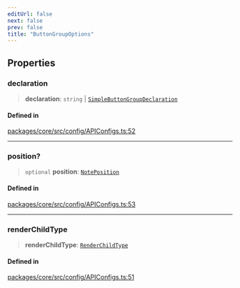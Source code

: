```yaml
---
editUrl: false
next: false
prev: false
title: "ButtonGroupOptions"
---
```


## Properties

### declaration

> **declaration**: `string` \| [`SimpleButtonGroupDeclaration`](/obsidian-meta-bind-plugin-docs/api/interfaces/simplebuttongroupdeclaration/)

#### Defined in

[packages/core/src/config/APIConfigs.ts:52](https://github.com/mProjectsCode/obsidian-meta-bind-plugin/blob/46993a4bea44fea6720d8d001cc5324f264501f1/packages/core/src/config/APIConfigs.ts#L52)

***

### position?

> `optional` **position**: [`NotePosition`](/obsidian-meta-bind-plugin-docs/api/classes/noteposition/)

#### Defined in

[packages/core/src/config/APIConfigs.ts:53](https://github.com/mProjectsCode/obsidian-meta-bind-plugin/blob/46993a4bea44fea6720d8d001cc5324f264501f1/packages/core/src/config/APIConfigs.ts#L53)

***

### renderChildType

> **renderChildType**: [`RenderChildType`](/obsidian-meta-bind-plugin-docs/api/enumerations/renderchildtype/)

#### Defined in

[packages/core/src/config/APIConfigs.ts:51](https://github.com/mProjectsCode/obsidian-meta-bind-plugin/blob/46993a4bea44fea6720d8d001cc5324f264501f1/packages/core/src/config/APIConfigs.ts#L51)
